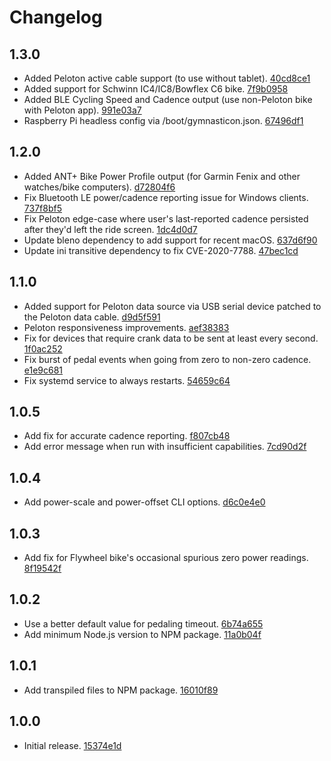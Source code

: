 # Changelog

## 1.3.0

- Added Peloton active cable support (to use without tablet). [40cd8ce1](https://github.com/ptx2/gymnasticon/commit/40cd8ce1c25da335a286b4f24dfcb0b9c252952d)
- Added support for Schwinn IC4/IC8/Bowflex C6 bike. [7f9b0958](https://github.com/ptx2/gymnasticon/commit/7f9b095887010eed5a81dc1d954b4926148b0c58)
- Added BLE Cycling Speed and Cadence output (use non-Peloton bike with Peloton app). [991e03a7](https://github.com/ptx2/gymnasticon/commit/991e03a7c37ebe10e97f1aa50e9f6af62598ec3e)
- Raspberry Pi headless config via /boot/gymnasticon.json. [67496df1](https://github.com/ptx2/gymnasticon/commit/67496df1fb49da8d1e684da947c7e04d850e1b79)

## 1.2.0
- Added ANT+ Bike Power Profile output (for Garmin Fenix and other watches/bike computers). [d72804f6](https://github.com/ptx2/gymnasticon/commit/d72804f601bc7289219901468860a161183d5e2b)
- Fix Bluetooth LE power/cadence reporting issue for Windows clients. [737f8bf5](https://github.com/ptx2/gymnasticon/commit/737f8bf5744cdee7c138c205915b7b3d26115c80)
- Fix Peloton edge-case where user's last-reported cadence persisted after they'd left the ride screen. [1dc4d0d7](https://github.com/ptx2/gymnasticon/commit/1dc4d0d78ffb29f7904741d076529c7d7617f83f)
- Update bleno dependency to add support for recent macOS. [637d6f90](https://github.com/ptx2/gymnasticon/commit/637d6f90e10e5af23a677893a47836f7ced91ead)
- Update ini transitive dependency to fix CVE-2020-7788. [47bec1cd](https://github.com/ptx2/gymnasticon/commit/47bec1cd385925f236b407bd2e2eb2c946765a2a)

## 1.1.0
- Added support for Peloton data source via USB serial device patched to the Peloton data cable. [d9d5f591](https://github.com/ptx2/gymnasticon/commit/d9d5f591ac2367a663da7bd16f5906a1c4847b24)
- Peloton responsiveness improvements. [aef38383](https://github.com/ptx2/gymnasticon/commit/aef38383f074649ce9b2bde2cea24e2dd58f5eba)
- Fix for devices that require crank data to be sent at least every second. [1f0ac252](https://github.com/ptx2/gymnasticon/commit/1f0ac25223146f4f441ddae12f5d95f291e1d9b5)
- Fix burst of pedal events when going from zero to non-zero cadence. [e1e9c681](https://github.com/ptx2/gymnasticon/commit/e1e9c6817fe912878da042e0132079ae0ae9bde3)
- Fix systemd service to always restarts. [54659c64](https://github.com/ptx2/gymnasticon/commit/54659c6432307ad71d2994cc53e3f902010011b7)

## 1.0.5
- Add fix for accurate cadence reporting. [f807cb48](https://github.com/ptx2/gymnasticon/commit/f807cb48c85711e1bbc695762d9293dfaf8a5982)
- Add error message when run with insufficient capabilities. [7cd90d2f](https://github.com/ptx2/gymnasticon/commit/7cd90d2fcabcb354fb5ade7903fa8eb23a523bdb)

## 1.0.4
- Add power-scale and power-offset CLI options. [d6c0e4e0](https://github.com/ptx2/gymnasticon/commit/d6c0e4e067317e4903fafbe1a9016e02087e402f)

## 1.0.3
- Add fix for Flywheel bike's occasional spurious zero power readings. [8f19542f](https://github.com/ptx2/gymnasticon/commit/8f19542fefdc0a25bfdde8fe13392c6c547253cf)

## 1.0.2
- Use a better default value for pedaling timeout. [6b74a655](https://github.com/ptx2/gymnasticon/commit/6b74a6552daadfd7dde582bfe694926fcfb2f810)
- Add minimum Node.js version to NPM package. [11a0b04f](https://github.com/ptx2/gymnasticon/commit/11a0b04f22d71244db9223fc1820ef727587f03d)

## 1.0.1
- Add transpiled files to NPM package. [16010f89](https://github.com/ptx2/gymnasticon/commit/16010f8931335c66fe61b26d0519594a00b4fbb8)

## 1.0.0
- Initial release. [15374e1d](https://github.com/ptx2/gymnasticon/commit/15374e1d825076da835c052f17426b2b47ca50ef)

